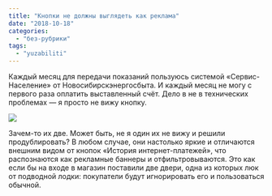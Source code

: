 ```yaml
---
title: "Кнопки не должны выглядеть как реклама"
date: "2018-10-18"
categories: 
  - "без-рубрики"
tags: 
  - "yuzabiliti"
---
```


Каждый месяц для передачи показаний пользуюсь системой «Сервис-Население» от Новосибирскэнергосбыта. И каждый месяц не могу с первого раза оплатить выставленный счёт. Дело в не в технических проблемах — я просто не вижу кнопку.

![](/blog/assets/img/servis-naselenie-1024x499.png)

Зачем-то их две. Может быть, не я один их не вижу и решили продублировать? В любом случае, они настолько яркие и отличаются внешним видом от кнопок «История интернет-платежей», что распознаются как рекламные баннеры и отфильтровываются. Это как если бы на входе в магазин поставили две двери, одна из которых люк от подводной лодки: покупатели будут игнорировать его и пользоваться обычной.
